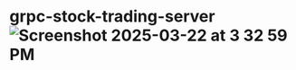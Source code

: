 # grpc-stock-trading-server![Screenshot 2025-03-22 at 3 32 59 PM](https://github.com/user-attachments/assets/8eecf8c5-18ba-45ed-9373-af274aa70694)
